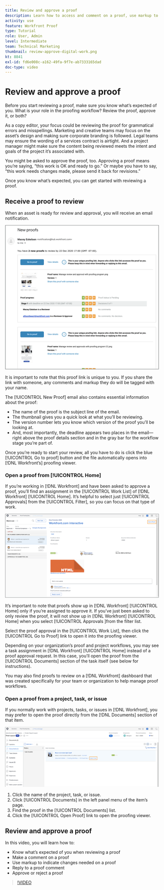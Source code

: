 ```yaml
---
title: Review and approve a proof
description: Learn how to access and comment on a proof, use markup to indicate necessary changes, reply to proof comments, and make a decision on a proof in [!DNL Workfront].
activity: use
feature: Workfront Proof
type: Tutorial
role: User, Admin
level: Intermediate
team: Technical Marketing
thumbnail: review-approve-digital-work.png
kt: 8841
exl-id: fd6e008c-a162-49fa-9f7e-ab7333165dad
doc-type: video
---
```

# Review and approve a proof

Before you start reviewing a proof, make sure you know what’s expected of you. What is your role in the proofing workflow? Review the proof, approve it, or both?

As a copy editor, your focus could be reviewing the proof for grammatical errors and misspellings. Marketing and creative teams may focus on the asset’s design and making sure corporate branding is followed. Legal teams may ensure the wording of a services contract is airtight. And a project manager might make sure the content being reviewed meets the intent and goals of the project it’s associated with.

You might be asked to approve the proof, too. Approving a proof means you’re saying, “this work is OK and ready to go.” Or maybe you have to say, “this work needs changes made, please send it back for revisions.”

Once you know what’s expected, you can get started with reviewing a proof.

## Receive a proof to review

When an asset is ready for review and approval, you will receive an email notification.

![An image of a new proof email requesting the review and approval of two proofs in [!DNL  Workfront].](assets/new-proof-emails.png)

It is important to note that this proof link is unique to you. If you share the link with someone, any comments and markup they do will be tagged with your name.

The [!UICONTROL New Proof] email also contains essential information about the proof:

* The name of the proof is the subject line of the email.
* The thumbnail gives you a quick look at what you’ll be reviewing.
* The version number lets you know which version of the proof you’ll be looking at.
* And, most importantly, the deadline appears two places in the email—right above the proof details section and in the gray bar for the workflow stage you’re part of.

Once you’re ready to start your review, all you have to do is click the blue [!UICONTROL Go to proof] button and the file automatically opens into [!DNL Workfront’s] proofing viewer.

### Open a proof from [!UICONTROL Home]

If you’re working in [!DNL Workfront] and have been asked to approve a proof, you’ll find an assignment in the [!UICONTROL Work List] of [!DNL Workfront] [!UICONTROL Home]. It’s helpful to select just [!UICONTROL Approvals] from the [!UICONTROL Filter], so you can focus on that type of work.

![An image of [!DNL Workfront] [!UICONTROL Home] with the [!UICONTROL Approvals] filter activated and a proof selected from the list.](assets/open-proof-from-home.png)

It’s important to note that proofs show up in [!DNL Workfront] [!UICONTROL Home] only if you’re assigned to approve it. If you’ve just been asked to only review the proof, it will not show up in [!DNL Workfront] [!UICONTROL Home] when you select [!UICONTROL Approvals ]from the filter list.

Select the proof approval in the [!UICONTROL Work List], then click the [!UICONTROL Go to Proof] link to open it into the proofing viewer.

Depending on your organization’s proof and project workflows, you may see a task assignment in [!DNL Workfront] [!UICONTROL Home] instead of a proof approval request. In this case, you’ll open the proof from the [!UICONTROL Documents] section of the task itself (see below for instructions).

You may also find proofs to review on a [!DNL Workfront] dashboard that was created specifically for your team or organization to help manage proof workflows.

### Open a proof from a project, task, or issue

If you normally work with projects, tasks, or issues in [!DNL Workfront], you may prefer to open the proof directly from the [!DNL Documents] section of that item.

![An image of the [!UICONTROL Documents] section found in an [!DNL  Workfront] task with the [!UICONTROL Open Proof ]link highlighted.](assets/open-proof-from-documents.png)

1. Click the name of the project, task, or issue.
2. Click [!UICONTROL Documents] in the left panel menu of the item’s page.
3. Find the proof in the [!UICONTROL Documents] list.
4. Click the [!UICONTROL Open Proof] link to open the proofing viewer.

## Review and approve a proof

In this video, you will learn how to:

* Know what’s expected of you when reviewing a proof
* Make a comment on a proof
* Use markup to indicate changes needed on a proof
* Reply to a proof comment
* Approve or reject a proof

>[!VIDEO](https://video.tv.adobe.com/v/335141/?quality=12&learn=on)

<!--
#### Learn more
* Create and manage proof comments
* Make decisions on a proof
* Review a static proof
* Tag users to share a proof
* Notifications for proof comments and decisions
-->

<!--
#### Guides
* Reviewing proofs in [!DNL Workfront]
* -->
